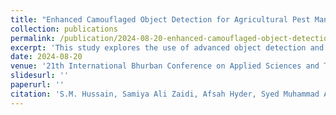 ```yaml
---
title: "Enhanced Camouflaged Object Detection for Agricultural Pest Management: Insights from Unified Benchmark Dataset Analysis"
collection: publications
permalink: /publication/2024-08-20-enhanced-camouflaged-object-detection
excerpt: 'This study explores the use of advanced object detection and segmentation models to improve the accuracy of camouflaged pest detection in agriculture, leveraging a large-scale benchmark dataset.'
date: 2024-08-20
venue: '21th International Bhurban Conference on Applied Sciences and Technology (IBCAST 24), Islamabad, Pakistan'
slidesurl: ''
paperurl: ''
citation: 'S.M. Hussain, Samiya Ali Zaidi, Afsah Hyder, Syed Muhammad Ali Rizvi, Dr. Muhammad Farhan. (2024). &quot;Enhanced Camouflaged Object Detection for Agricultural Pest Management: Insights from Unified Benchmark Dataset Analysis.&quot; <i>School of Science and Engineering, Habib University</i>.'
---
```

